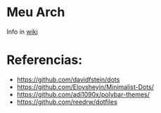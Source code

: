 # Meu Arch
 Info in [wiki](wiki/Text-Editor)

# Referencias:
 - https://github.com/davidfstein/dots
 - https://github.com/Eloysheyin/Minimalist-Dots/
 - https://github.com/adi1090x/polybar-themes/
 - https://github.com/reedrw/dotfiles
